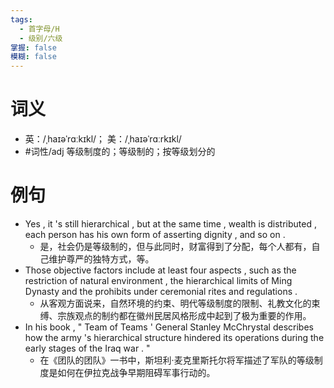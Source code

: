 ```yaml
---
tags:
  - 首字母/H
  - 级别/六级
掌握: false
模糊: false
---
```

# 词义
- 英：/ˌhaɪəˈrɑːkɪkl/； 美：/ˌhaɪəˈrɑːrkɪkl/
- #词性/adj  等级制度的；等级制的；按等级划分的
# 例句
- Yes , it 's still hierarchical , but at the same time , wealth is distributed , each person has his own form of asserting dignity , and so on .
	- 是，社会仍是等级制的，但与此同时，财富得到了分配，每个人都有，自己维护尊严的独特方式，等。
- Those objective factors include at least four aspects , such as the restriction of natural environment , the hierarchical limits of Ming Dynasty and the prohibits under ceremonial rites and regulations .
	- 从客观方面说来，自然环境的约束、明代等级制度的限制、礼教文化的束缚、宗族观点的制约都在徽州民居风格形成中起到了极为重要的作用。
- In his book , " Team of Teams ' General Stanley McChrystal describes how the army 's hierarchical structure hindered its operations during the early stages of the Iraq war . "
	- 在《团队的团队》一书中，斯坦利·麦克里斯托尔将军描述了军队的等级制度是如何在伊拉克战争早期阻碍军事行动的。
